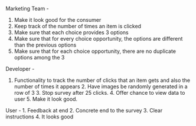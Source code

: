 Marketing Team -
  1. Make it look good for the consumer
  2. Keep track of the number of times an item is clicked
  3. Make sure that each choice provides 3 options
  4. Make sure that for every choice opportunity, the options are different than the previous options
  5. Make sure that for each choice opportunity, there are no duplicate options among the 3

Developer -
  1. Functionality to track the number of clicks that an item gets and also the number of times it appears
	2. Have images be randomly generated in a row of 3
	3. Stop survey after 25 clicks.
	4. Offer chance to view data to user
	5. Make it look good.

User -
	1. Feedback at end
	2. Concrete end to the survey
	3. Clear instructions
	4. It looks good
